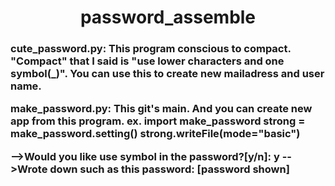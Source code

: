 <h1 align="center">password_assemble</h1>
<h3 align="center>This program is used to create strong password.</h3>

_How to use_
soft_password.py: This program reproductions "Suggests New Password".
And you can keep a password in "myfile.txt".

cute_password.py: This program conscious to compact.
"Compact" that I said is "use lower characters and one symbol(_)".
You can use this to create new mailadress and user name.

make_password.py: This git's main. And you can create new app from this 
program.
ex.
import make_password
strong = make_password.setting()
strong.writeFile(mode="basic")

-->Would you like use symbol in the password?[y/n]: y
-->Wrote down such as this password: [password shown]
